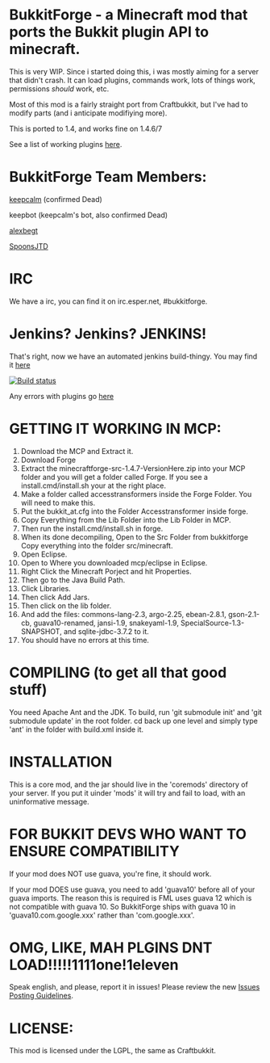 BukkitForge - a Minecraft mod that ports the Bukkit plugin API to minecraft.
===================================

 
This is very WIP. Since i started doing this, i was mostly aiming for a server that didn't crash.
It can load plugins, commands work, lots of things work, permissions *should* work, etc.

Most of this mod is a fairly straight port from Craftbukkit, but I've had to modify parts
(and i anticipate modifiying more).

This is ported to 1.4, and works fine on 1.4.6/7

See a list of working plugins [here](https://github.com/keepcalm/BukkitForge/wiki/Working-plugins-page).

BukkitForge Team Members:
================
<a href="https://github.com/keepcalm">keepcalm</a> (confirmed Dead) 

keepbot (keepcalm's bot, also confirmed Dead)

<a href="https://github.com/alexbegt">alexbegt</a>  

<a href="https://github.com/SpoonsJTD">SpoonsJTD</a>


IRC
===============
We have a irc, you can find it on irc.esper.net, #bukkitforge.

Jenkins? Jenkins? JENKINS!
==========================

That's right, now we have an automated jenkins build-thingy.
You may find it [here](http://build.technicpack.net/job/BukkitForge)

[![Build status](http://build.technicpack.net/job/BukkitForge/badge/icon)](http://build.technicpack.net/job/BukkitForge/)

Any errors with plugins go [here](https://github.com/Bukkit-Forge-Plugins/Bukkit-Forge-Plugin-Errors)

GETTING IT WORKING IN MCP:
=========================

1. Download the MCP and Extract it.
2. Download Forge
3. Extract the minecraftforge-src-1.4.7-VersionHere.zip into your MCP folder and you will get a folder called Forge. If you see a install.cmd/install.sh your at the right place.
4. Make a folder called accesstransformers inside the Forge Folder. You will need to make this.
5. Put the bukkit_at.cfg into the Folder Accesstransformer inside forge.
6. Copy Everything from the Lib Folder into the Lib Folder in MCP.
7. Then run the install.cmd/install.sh in forge.
8. When its done decompiling, Open to the Src Folder from bukkitforge Copy everything into the folder src/minecraft.
9. Open Eclipse.
10. Open to Where you downloaded mcp/eclipse in Eclipse.
11. Right Click the Minecraft Porject and hit Properties.
12. Then go to the Java Build Path.
13. Click Libraries.
14. Then click Add Jars.
15. Then click on the lib folder.
16. And add the files: commons-lang-2.3, argo-2.25, ebean-2.8.1, gson-2.1-cb, guava10-renamed, jansi-1.9, snakeyaml-1.9, SpecialSource-1.3-SNAPSHOT, and sqlite-jdbc-3.7.2 to it.
17. You should have no errors at this time.


COMPILING (to get all that good stuff)
=======================

You need Apache Ant and the JDK. To build, run 'git submodule init' and 'git submodule update' in the root folder.
cd back up one level and simply type 'ant' in the folder with build.xml inside it.

INSTALLATION
=======================
This is a core mod, and the jar should live in the 'coremods' directory of your server. If you put it uinder 'mods' it will try and fail to load, with an uninformative message.

FOR BUKKIT DEVS WHO WANT TO ENSURE COMPATIBILITY
===============================================

If your mod does NOT use guava, you're fine, it should work.

If your mod DOES use guava, you need to add 'guava10' before all of your guava imports.
The reason this is required is FML uses guava 12 which is not compatible with guava 10.
So BukkitForge ships with guava 10 in 'guava10.com.google.xxx' rather than 'com.google.xxx'.

OMG, LIKE, MAH PLGINS DNT LOAD!!!!!1111one!1eleven
==========================================

Speak english, and please, report it in issues!
Please review the new [Issues Posting Guidelines](https://github.com/keepcalm/BukkitForge/wiki/Issue-Posting-Guidelines).

LICENSE:
========
 
This mod is licensed under the LGPL, the same as Craftbukkit.
 
